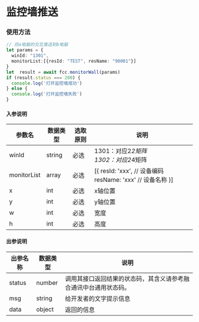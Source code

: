 # 监控墙推送
<!-- ### 发起视频点呼示例

:::preview
demo-preview=../../../components/interface/video/dialVideo.vue
::: -->

### 使用方法
```typescript
// 将a电脑的交互推送到b电脑
let params = {
  winId: "1301",
  monitorList:[{resId: "TEST", resName: "90001"}]
}
let  result = await fcc.monitorWall(params)
if (result.status === 200) {
  console.log('打开监控墙成功')
} else {
  console.log('打开监控墙失败')
}
```
<!-- **入参说明** -->
#### 入参说明

| **参数名** | **数据类型** | **选取原则** |**说明** |
| ---------- | ------------ | ------------ | ------------------ |
| winId      | string       | 必选         | 1301：对应2*2矩阵 <br/> 1302：对应2*4矩阵|
| monitorList      | array       | 必选         | [{ resId: 'xxx', // 设备编码 resName: 'xxx' // 设备名称 }] |
| x      | int       | 必选         | x轴位置|
| y      | int       | 必选         | y轴位置|
| w      | int       | 必选         | 宽度|
| h      | int       | 必选         | 高度|

#### 出参说明

| **出参名称** | **数据类型** | **说明**                         |
| -------- | -------- | ------------------------------ |
| status   | number   | 调用其接口返回结果的状态码，其含义请参考融合通讯中台通用状态码。&nbsp; |
| msg      | string   | 给开发者的文字提示信息                    |
| data     | object   | 返回的信息                    |

<!-- 代码 -->

<!-- ::: code-group

```sh [pnpm]
#查询pnpm版本
pnpm -v
```

```sh [yarn]
#查询yarn版本
yarn -v
```

::: -->
